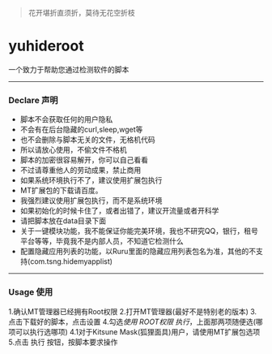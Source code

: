 > 花开堪折直须折，莫待无花空折枝
# yuhideroot
一个致力于帮助您通过检测软件的脚本
***
### Declare 声明
- 脚本不会获取任何的用户隐私
 - 不会有在后台隐藏的curl,sleep,wget等
 - 也不会删除与脚本无关的文件，无格机代码
 - 所以请放心使用，不偷文件不格机
 - 脚本的加密很容易解开，你可以自己看看
 - 不过请尊重他人的劳动成果，禁止商用
- 如果系统环境执行不了，建议使用扩展包执行
 - MT扩展包的下载请百度。
 - 我强烈建议使用扩展包执行，而不是系统环境
- 如果初始化的时候卡住了，或者出错了，建议开流量或者开科学
- 请把脚本放在data目录下面
- 关于一键模块功能，我不能保证你能完美环境，我也不研究QQ，银行，租号平台等等，毕竟我不是内部人员，不知道它检测什么
- 配置隐藏应用列表的功能，以Ruru里面的隐藏应用列表包名为准，其他的不支持(com.tsng.hidemyapplist)
***
### Usage 使用
1.确认MT管理器已经拥有Root权限
2.打开MT管理器(最好不是特别老的版本)
3.点击下载好的脚本，点击设置
4.勾选*使用 ROOT权限 执行*，上面那两项随便选(哪项可以执行选哪项)
4.1对于Kitsune Mask(狐狸面具)用户，请使用MT扩展包选项
5.点击 执行 按钮，按脚本要求操作
